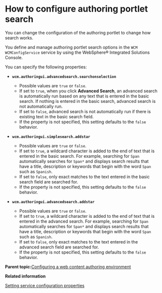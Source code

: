 # How to configure authoring portlet search 

You can change the configuration of the authoring portlet to change how search works.

You define and manage authoring portlet search options in the `WCM WCMConfigService` service by using the WebSphere® Integrated Solutions Console.

You can specify the following properties:

-   **`wcm.authoringui.advancedsearch.searchonselection`**

    -   Possible values are `true` or `false`.
    -   If set to `true`, when you click **Advanced Search**, an advanced search is automatically run based on any text that is entered in the basic search. If nothing is entered in the basic search, advanced search is not automatically run.
    -   If set to `false`, advanced search is not automatically run if there is existing text in the basic search field.
    -   If the property is not specified, this setting defaults to the `false` behavior.
-   **`wcm.authoringui.simplesearch.addstar`**

    -   Possible values are `true` or `false`.
    -   If set to `true`, a wildcard character is added to the end of text that is entered in the basic search. For example, searching for `Span` automatically searches for `Span*` and displays search results that have a title, description or keywords that begin with the word `Span` such as `Spanish`.
    -   If set to `false`, only exact matches to the text entered in the basic search field are searched for.
    -   If the property is not specified, this setting defaults to the `false` behavior.
-   **`wcm.authoringui.advancedsearch.addstar`**

    -   Possible values are `true` or `false`.
    -   If set to `true`, a wildcard character is added to the end of text that is entered in the advanced search. For example, searching for `Span` automatically searches for `Span*` and displays search results that have a title, description or keywords that begin with the word `Span` such as `Spanish`.
    -   If set to `false`, only exact matches to the text entered in the advanced search field are searched for.
    -   If the property is not specified, this setting defaults to the `false` behavior.

**Parent topic:**[Configuring a web content authoring environment ](../wcm/wcm_install_cfgauthoring.md)

**Related information**  


[Setting service configuration properties ](../admin-system/adsetcfg.md)


